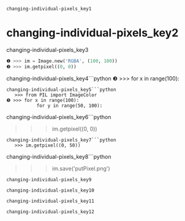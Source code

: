 ```ngMeta
changing-individual-pixels_key1
```
# changing-individual-pixels_key2
changing-individual-pixels_key3

```python
❶ >>> im = Image.new('RGBA', (100, 100))
❷ >>> im.getpixel((0, 0))
```
changing-individual-pixels_key4```python
❸ >>> for x in range(100):
```
changing-individual-pixels_key5```python
   >>> from PIL import ImageColor
❺ >>> for x in range(100):
           for y in range(50, 100):
```
changing-individual-pixels_key6```python
   >>> im.getpixel((0, 0))
```
changing-individual-pixels_key7```python
   >>> im.getpixel((0, 50))
```
changing-individual-pixels_key8```python
   >>> im.save('putPixel.png')
```
changing-individual-pixels_key9

changing-individual-pixels_key10

changing-individual-pixels_key11

changing-individual-pixels_key12

